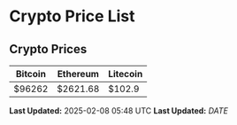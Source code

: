 # Crypto Price List

## Crypto Prices
| Bitcoin | Ethereum | Litecoin |
| ------- | -------- | -------- |
| $96262 | $2621.68 | $102.9 |
**Last Updated:** 2025-02-08 05:48 UTC
**Last Updated:** $DATE$
